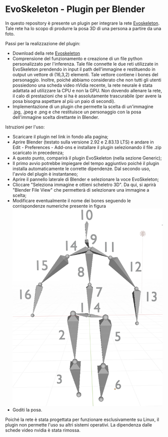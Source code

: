 # EvoSkeleton - Plugin per Blender

In questo repository è presente un plugin per integrare la rete [Evoskeleton](https://github.com/Nicholasli1995/EvoSkeleton). Tale rete ha lo scopo di produrre la posa 3D di una persona a partire da una foto.

Passi per la realizzazione del plugin:

- Download della rete [Evoskeleton](https://github.com/Nicholasli1995/EvoSkeleton)
- Comprensione del funzionamento e creazione di un file python personalizzato per l'inferenza. Tale file connette le due reti utilizzate in EvoSkeleton prendendo in input il path dell'immagine e restituendo in output un vettore di (16,3,2) elementi. Tale vettore contiene i bones del personaggio. Inoltre, poiché abbiamo considerato che non tutti gli utenti possiedono una scheda video nVidia recente, la rete neurale è stata adattata ad utilizzare la CPU e non la GPU. Non dovendo allenare la rete, il calo di prestazioni che si ha è assolutamente trascurabile (per avere la posa bisogna aspettare al più un paio di secondi).
- Implementazione di un plugin che permette la scelta di un'immagine .jpg, .jpeg e .png e che restituisce un personaggio con la posa dell'immagine scelta direttante in Blender.

Istruzioni per l'uso:

  - Scaricare il plugin nel link in fondo alla pagina;
  - Aprire Blender (testato sulla versione 2.92 e 2.83.13 LTS) e andare in Edit - Preferences - Add-ons e installare il plugin selezionando il file .zip scaricato in precedenza;
  - A questo punto, comparirà il plugin EvoSkeleton (nella sezione Generic);
  - Il primo avvio potrebbe impiegare del tempo aggiuntivo poiché il plugin installa automaticamente le corrette dipendenze. Dal secondo uso, l'avvio del plugin è instantaneo;
  - Aprire il pannello laterale di Blender e selezionare la voce EvoSkeleton;
  - Cliccare "Seleziona immagine e ottieni scheletro 3D". Da qui, si aprirà "Blender File View" che permetterà di selezionare una immagine a scelta;
  - Modificare eventualmente il nome dei bones seguendo le corrispondenze numeriche presente in figura ![skeleton](https://github.com/alessiogatto/progettoCG-M/blob/main/skeleton.png)
  - Goditi la posa.

Poiché la rete è stata progettata per funzionare esclusivamente su Linux, il plugin non permette l'uso su altri sistemi operativi. La dipendenza dalle schede video nvidia è stata rimossa.
